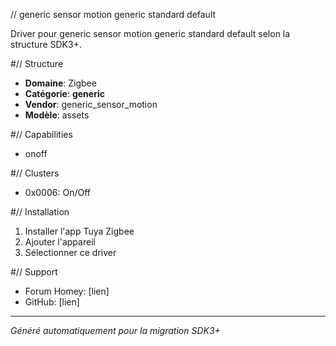 // generic sensor motion   generic   standard default

Driver pour generic sensor motion   generic   standard default selon la structure SDK3+.

#// Structure
- **Domaine**: Zigbee
- **Catégorie**: __generic__
- **Vendor**: generic_sensor_motion
- **Modèle**: assets

#// Capabilities
- onoff

#// Clusters
- 0x0006: On/Off

#// Installation
1. Installer l'app Tuya Zigbee
2. Ajouter l'appareil
3. Sélectionner ce driver

#// Support
- Forum Homey: [lien]
- GitHub: [lien]

---
*Généré automatiquement pour la migration SDK3+*